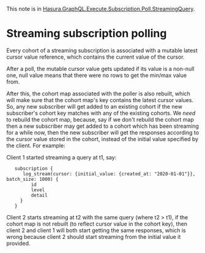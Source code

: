 This note is in [Hasura.GraphQL.Execute.Subscription.Poll.StreamingQuery](https://github.com/hasura/graphql-engine/blob/master/server/src-lib/Hasura/GraphQL/Execute/Subscription/Poll/StreamingQuery.hs#L106).

# Streaming subscription polling


Every cohort of a streaming subscription is associated with a mutable latest
cursor value reference, which contains the current value of the cursor.

After a poll, the mutable cursor value gets updated if its value is a non-null
one, null value means that there were no rows to get the min/max value from.

After this, the cohort map associated with the poller is also rebuilt, which
will make sure that the cohort map's key contains the latest cursor values. So,
any new subscriber will get added to an existing cohort if the new subscriber's
cohort key matches with any of the existing cohorts. We *need* to rebuild the
cohort map, because, say if we don't rebuild the cohort map then a new
subscriber may get added to a cohort which has been streaming for a while now,
then the new subscriber will get the responses according to the cursor value
stored in the cohort, instead of the initial value specified by the client. For
example:

Client 1 started streaming a query at t1, say:

```
   subscription {
      log_stream(cursor: {initial_value: {created_at: "2020-01-01"}}, batch_size: 1000) {
         id
         level
         detail
     }
   }
```

Client 2 starts streaming at t2 with the same query (where t2 > t1), if the
cohort map is not rebuilt (to reflect cursor value in the cohort key), then
client 2 and client 1 will both start getting the same responses, which is wrong
because client 2 should start streaming from the initial value it provided.


